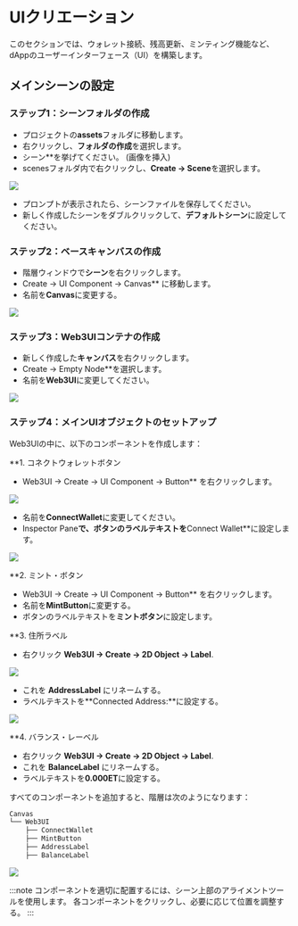 # UIクリエーション

このセクションでは、ウォレット接続、残高更新、ミンティング機能など、dAppのユーザーインターフェース（UI）を構築します。

## メインシーンの設定<a id="setting-up-main-scene"></a>

### ステップ1：シーンフォルダの作成<a id="create-scene-folder"></a>

 - プロジェクトの**assets**フォルダに移動します。
 - 右クリックし、**フォルダの作成**を選択します。
 - シーン\*\*を挙げてください。 (画像を挿入)
 - scenesフォルダ内で右クリックし、**Create → Scene**を選択します。

![](/img/minidapps/cocos-creator/cp-create-scene-r.png)

 - プロンプトが表示されたら、シーンファイルを保存してください。
 - 新しく作成したシーンをダブルクリックして、**デフォルトシーン**に設定してください。

### ステップ2：ベースキャンバスの作成<a id="creating-base-canvas"></a>

 - 階層ウィンドウで**シーン**を右クリックします。
 - Create → UI Component → Canvas\*\* に移動します。
 - 名前を**Canvas**に変更する。

![](/img/minidapps/cocos-creator/cp-create-canvas-r.png)

### ステップ3：Web3UIコンテナの作成<a id="create-web3ui-container"></a>

 - 新しく作成した**キャンバス**を右クリックします。
 - Create → Empty Node\*\*を選択します。
 - 名前を**Web3UI**に変更してください。

![](/img/minidapps/cocos-creator/cp-create-web3-ui-r.png)

### ステップ4：メインUIオブジェクトのセットアップ<a id="setting-up-main-ui-objects"></a>

Web3UIの中に、以下のコンポーネントを作成します：

\*\*1. コネクトウォレットボタン

 - Web3UI → Create → UI Component → Button\*\* を右クリックします。

![](/img/minidapps/cocos-creator/cp-connect-button-r.png)

 - 名前を**ConnectWallet**に変更してください。
 - Inspector Pane**で、ボタンのラベルテキストを**Connect Wallet\*\*に設定します。

![](/img/minidapps/cocos-creator/cp-connect-label-r.png)

\*\*2. ミント・ボタン

 - Web3UI → Create → UI Component → Button\*\* を右クリックします。
 - 名前を**MintButton**に変更する。
 - ボタンのラベルテキストを**ミントボタン**に設定します。

\*\*3. 住所ラベル

 - 右クリック **Web3UI → Create → 2D Object → Label**.

![](/img/minidapps/cocos-creator/cp-address-label-r.png)

 - これを **AddressLabel** にリネームする。
 - ラベルテキストを\*\*Connected Address:\*\*に設定する。

![](/img/minidapps/cocos-creator/cp-connected-address-r.png)

\*\*4. バランス・レーベル

 - 右クリック **Web3UI → Create → 2D Object → Label**.
 - これを **BalanceLabel** にリネームする。
 - ラベルテキストを**0.000ET**に設定する。

すべてのコンポーネントを追加すると、階層は次のようになります：

```bash
Canvas
└── Web3UI
    ├── ConnectWallet
    ├── MintButton
    ├── AddressLabel
    ├── BalanceLabel
```

![](/img/minidapps/cocos-creator/cp-ui-view-r.png)

:::note
コンポーネントを適切に配置するには、シーン上部のアライメントツールを使用します。 各コンポーネントをクリックし、必要に応じて位置を調整する。
:::
